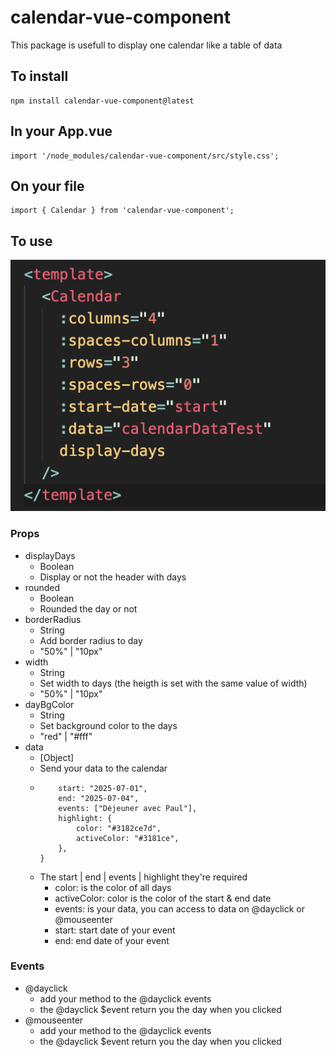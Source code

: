 # calendar-vue-component

This package is usefull to display one calendar like a table of data

## To install

```
npm install calendar-vue-component@latest
```

## In your App.vue

```
import '/node_modules/calendar-vue-component/src/style.css';
```

## On your file

```
import { Calendar } from 'calendar-vue-component';
```

## To use

![Usage of component](./src/assets/Capture%20d’écran%202025-07-07%20à%2019.59.43.png)

### Props

- displayDays
  - Boolean
  - Display or not the header with days
- rounded
  - Boolean
  - Rounded the day or not
- borderRadius
  - String
  - Add border radius to day
  - "50%" | "10px"
- width
  - String
  - Set width to days (the heigth is set with the same value of width)
  - "50%" | "10px"
- dayBgColor
  - String
  - Set background color to the days
  - "red" | "#fff"
- data
  - [Object]
  - Send your data to the calendar
  - ``` {
        start: "2025-07-01",
        end: "2025-07-04",
        events: ["Déjeuner avec Paul"],
        highlight: {
            color: "#3182ce7d",
            activeColor: "#3181ce",
        },
    }
    ```
  - The start | end | events | highlight they're required
    - color: is the color of all days
    - activeColor: color is the color of the start & end date
    - events: is your data, you can access to data on @dayclick or @mouseenter
    - start: start date of your event 
    - end: end date of your event

### Events

- @dayclick
  - add your method to the @dayclick events
  - the @dayclick $event return you the day when you clicked
- @mouseenter
  - add your method to the @dayclick events
  - the @dayclick $event return you the day when you clicked
